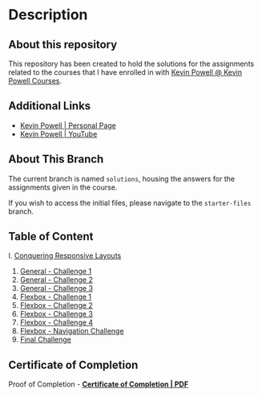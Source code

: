 # Description
## About this repository
This repository has been created to hold the solutions for the assignments related to the courses that I have enrolled in with [Kevin Powell @ Kevin Powell Courses](https://courses.kevinpowell.co/).

## Additional Links
- [Kevin Powell | Personal Page](https://www.kevinpowell.co/)
- [Kevin Powell | YouTube](https://www.youtube.com/@KevinPowell)

## About This Branch
The current branch is named `solutions`, housing the answers for the assignments given in the course. 

If you wish to access the initial files, please navigate to the `starter-files` branch.

## Table of Content
I. [Conquering Responsive Layouts](./Conquering%20Responsive%20Layouts/)
  1. [General - Challenge 1](./Conquering%20Responsive%20Layouts/challenge-01/)
  2. [General - Challenge 2](./Conquering%20Responsive%20Layouts/challenge-02/)
  3. [General - Challenge 3](./Conquering%20Responsive%20Layouts/challenge-03/)
  4. [Flexbox - Challenge 1](./Conquering%20Responsive%20Layouts/challenge-flexbox-01/)
  5. [Flexbox - Challenge 2](./Conquering%20Responsive%20Layouts/challenge-flexbox-02/)
  6. [Flexbox - Challenge 3](./Conquering%20Responsive%20Layouts/challenge-flexbox-03/)
  7. [Flexbox - Challenge 4](./Conquering%20Responsive%20Layouts/challenge-flexbox-04/)
  8. [Flexbox - Navigation Challenge](./Conquering%20Responsive%20Layouts/challenge-flexbox-navigation/)
  9. [Final Challenge](./Conquering%20Responsive%20Layouts/final-challenge/)

## Certificate of Completion
Proof of Completion - [**Certificate of Completion | PDF**](./Conquering%20Responsive%20Layouts/Certificate%20of%20Completion.pdf)
